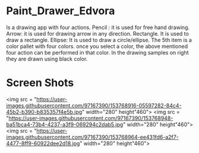 # Paint_Drawer_Edvora
Is a drawing app with four actions. 
Pencil : it is used for free hand drawing.
Arrow: it is used for drawing arrow in any direction. 
Rectangle. It is used to draw a rectangle. 
Ellipse: It is used to draw a circle/ellipse. 
The 5th item is a color pallet with four colors. once you select a color, the above mentioned four action can be performed in that color.
In the drawing samples on right they are drawn using black color.



# Screen Shots
<img src = "https://user-images.githubusercontent.com/97167390/153768916-05597282-84c4-45b2-b390-b835357f4e5b.jpg" width="280" height"460">
<img src = "https://user-images.githubusercontent.com/97167390/153768948-ba51bca4-73b4-4237-a3f9-069294c2dab5.jpg" width="280" height"460">
<img src = "https://user-images.githubusercontent.com/97167390/153768964-ee431fd6-a2f7-4477-8ff9-60922dee2d18.jpg" width="280" height"460">

